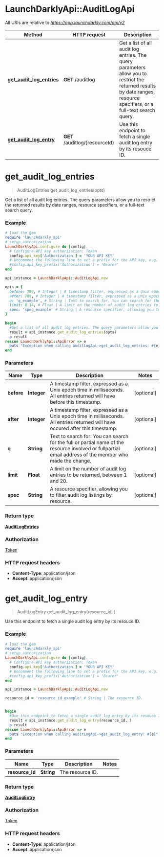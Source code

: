 # LaunchDarklyApi::AuditLogApi

All URIs are relative to *https://app.launchdarkly.com/api/v2*

Method | HTTP request | Description
------------- | ------------- | -------------
[**get_audit_log_entries**](AuditLogApi.md#get_audit_log_entries) | **GET** /auditlog | Get a list of all audit log entries. The query parameters allow you to restrict the returned results by date ranges, resource specifiers, or a full-text search query.
[**get_audit_log_entry**](AuditLogApi.md#get_audit_log_entry) | **GET** /auditlog/{resourceId} | Use this endpoint to fetch a single audit log entry by its resouce ID.


# **get_audit_log_entries**
> AuditLogEntries get_audit_log_entries(opts)

Get a list of all audit log entries. The query parameters allow you to restrict the returned results by date ranges, resource specifiers, or a full-text search query.

### Example
```ruby
# load the gem
require 'launchdarkly_api'
# setup authorization
LaunchDarklyApi.configure do |config|
  # Configure API key authorization: Token
  config.api_key['Authorization'] = 'YOUR API KEY'
  # Uncomment the following line to set a prefix for the API key, e.g. 'Bearer' (defaults to nil)
  #config.api_key_prefix['Authorization'] = 'Bearer'
end

api_instance = LaunchDarklyApi::AuditLogApi.new

opts = { 
  before: 789, # Integer | A timestamp filter, expressed as a Unix epoch time in milliseconds. All entries returned will have before this timestamp.
  after: 789, # Integer | A timestamp filter, expressed as a Unix epoch time in milliseconds. All entries returned will have occured after this timestamp.
  q: 'q_example', # String | Text to search for. You can search for the full or partial name of the resource involved or fullpartial email address of the member who made the change.
  limit: 8.14, # Float | A limit on the number of audit log entries to be returned, between 1 and 20.
  spec: 'spec_example' # String | A resource specifier, allowing you to filter audit log listings by resource.
}

begin
  #Get a list of all audit log entries. The query parameters allow you to restrict the returned results by date ranges, resource specifiers, or a full-text search query.
  result = api_instance.get_audit_log_entries(opts)
  p result
rescue LaunchDarklyApi::ApiError => e
  puts "Exception when calling AuditLogApi->get_audit_log_entries: #{e}"
end
```

### Parameters

Name | Type | Description  | Notes
------------- | ------------- | ------------- | -------------
 **before** | **Integer**| A timestamp filter, expressed as a Unix epoch time in milliseconds. All entries returned will have before this timestamp. | [optional] 
 **after** | **Integer**| A timestamp filter, expressed as a Unix epoch time in milliseconds. All entries returned will have occured after this timestamp. | [optional] 
 **q** | **String**| Text to search for. You can search for the full or partial name of the resource involved or fullpartial email address of the member who made the change. | [optional] 
 **limit** | **Float**| A limit on the number of audit log entries to be returned, between 1 and 20. | [optional] 
 **spec** | **String**| A resource specifier, allowing you to filter audit log listings by resource. | [optional] 

### Return type

[**AuditLogEntries**](AuditLogEntries.md)

### Authorization

[Token](../README.md#Token)

### HTTP request headers

 - **Content-Type**: application/json
 - **Accept**: application/json



# **get_audit_log_entry**
> AuditLogEntry get_audit_log_entry(resource_id, )

Use this endpoint to fetch a single audit log entry by its resouce ID.

### Example
```ruby
# load the gem
require 'launchdarkly_api'
# setup authorization
LaunchDarklyApi.configure do |config|
  # Configure API key authorization: Token
  config.api_key['Authorization'] = 'YOUR API KEY'
  # Uncomment the following line to set a prefix for the API key, e.g. 'Bearer' (defaults to nil)
  #config.api_key_prefix['Authorization'] = 'Bearer'
end

api_instance = LaunchDarklyApi::AuditLogApi.new

resource_id = 'resource_id_example' # String | The resource ID.


begin
  #Use this endpoint to fetch a single audit log entry by its resouce ID.
  result = api_instance.get_audit_log_entry(resource_id, )
  p result
rescue LaunchDarklyApi::ApiError => e
  puts "Exception when calling AuditLogApi->get_audit_log_entry: #{e}"
end
```

### Parameters

Name | Type | Description  | Notes
------------- | ------------- | ------------- | -------------
 **resource_id** | **String**| The resource ID. | 

### Return type

[**AuditLogEntry**](AuditLogEntry.md)

### Authorization

[Token](../README.md#Token)

### HTTP request headers

 - **Content-Type**: application/json
 - **Accept**: application/json




